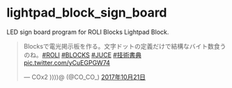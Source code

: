 # lightpad_block_sign_board
LED sign board program for ROLI Blocks Lightpad Block. 


<blockquote class="twitter-tweet" data-lang="ja"><p lang="ja" dir="ltr">Blocksで電光掲示板を作る。文字ドットの定義だけで結構なバイト数食うのね。<a href="https://twitter.com/hashtag/ROLI?src=hash&amp;ref_src=twsrc%5Etfw">#ROLI</a> <a href="https://twitter.com/hashtag/BLOCKS?src=hash&amp;ref_src=twsrc%5Etfw">#BLOCKS</a> <a href="https://twitter.com/hashtag/JUCE?src=hash&amp;ref_src=twsrc%5Etfw">#JUCE</a> <a href="https://twitter.com/hashtag/%E6%8A%80%E8%A1%93%E6%9B%B8%E5%85%B8?src=hash&amp;ref_src=twsrc%5Etfw">#技術書典</a> <a href="https://t.co/yCuEGPGW74">pic.twitter.com/yCuEGPGW74</a></p>&mdash; COx2 ))))@ (@CO_CO_) <a href="https://twitter.com/CO_CO_/status/921758112591183872?ref_src=twsrc%5Etfw">2017年10月21日</a></blockquote>
<script async src="https://platform.twitter.com/widgets.js" charset="utf-8"></script>
